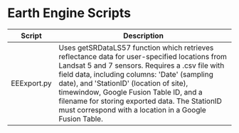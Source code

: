 # Earth Engine Scripts

| Script	| Description |
|---|---|
|EEExport.py|Uses getSRDataLS57 function which retrieves reflectance data for user-specified locations from Landsat 5 and 7 sensors. Requires a .csv file with field data, including columns: 'Date' (sampling date), and 'StationID' (location of site), timewindow, Google Fusion Table ID, and a filename for storing exported data. The StationID must correspond with a location in a Google Fusion Table.|

